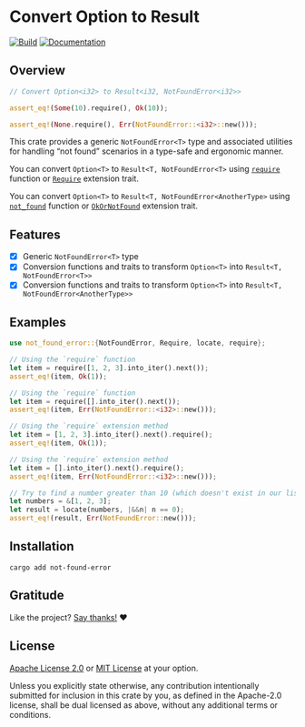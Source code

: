 <!-- DO NOT EDIT -->
<!-- This file is automatically generated by README.ts. -->
<!-- Edit README.ts if you want to make changes. -->

# Convert Option to Result

[![Build](https://github.com/DenisGorbachev/not-found-error/actions/workflows/ci.yml/badge.svg)](https://github.com/DenisGorbachev/not-found-error)
[![Documentation](https://docs.rs/not-found-error/badge.svg)](https://docs.rs/not-found-error)

## Overview

```rust
// Convert Option<i32> to Result<i32, NotFoundError<i32>>

assert_eq!(Some(10).require(), Ok(10));

assert_eq!(None.require(), Err(NotFoundError::<i32>::new()));
```

This crate provides a generic `NotFoundError<T>` type and associated
utilities for handling “not found” scenarios in a type-safe and ergonomic manner.

You can convert `Option<T>` to `Result<T, NotFoundError<T>` using [`require`][__link0] function or [`Require`][__link1] extension trait.

You can convert `Option<T>` to `Result<T, NotFoundError<AnotherType>` using [`not_found`][__link2] function or [`OkOrNotFound`][__link3] extension trait.

## Features

* [x] Generic `NotFoundError<T>` type
* [x] Conversion functions and traits to transform `Option<T>` into `Result<T, NotFoundError<T>>`
* [x] Conversion functions and traits to transform `Option<T>` into `Result<T, NotFoundError<AnotherType>>`

## Examples

```rust
use not_found_error::{NotFoundError, Require, locate, require};

// Using the `require` function
let item = require([1, 2, 3].into_iter().next());
assert_eq!(item, Ok(1));

// Using the `require` function
let item = require([].into_iter().next());
assert_eq!(item, Err(NotFoundError::<i32>::new()));

// Using the `require` extension method
let item = [1, 2, 3].into_iter().next().require();
assert_eq!(item, Ok(1));

// Using the `require` extension method
let item = [].into_iter().next().require();
assert_eq!(item, Err(NotFoundError::<i32>::new()));

// Try to find a number greater than 10 (which doesn't exist in our list)
let numbers = &[1, 2, 3];
let result = locate(numbers, |&&n| n == 0);
assert_eq!(result, Err(NotFoundError::new()));
```

   [__cargo_doc2readme_dependencies_info]: ggGkYW0BYXSEGyMws-dKI-LpG9swkVXG-rikGwSuJGhB0NVbG974QPrPJF6XYXKEGwRzzb7naNYKG2gdwYR7DdCLG0pVq38AfRxlG0D7v_C8zAyOYWSBg29ub3QtZm91bmQtZXJyb3JlMC4xLjZvbm90X2ZvdW5kX2Vycm9y
 [__link0]: https://docs.rs/not-found-error/latest/not_found_error/?search=require
 [__link1]: https://docs.rs/not-found-error/latest/not_found_error/trait.Require.html
 [__link2]: https://docs.rs/not-found-error/latest/not_found_error/?search=not_found
 [__link3]: https://docs.rs/not-found-error/latest/not_found_error/trait.OkOrNotFound.html


## Installation

```shell
cargo add not-found-error
```

## Gratitude

Like the project? [Say thanks!](https://github.com/DenisGorbachev/not-found-error/discussions/new/choose) ❤️

## License

[Apache License 2.0](LICENSE-APACHE) or [MIT License](LICENSE-MIT) at your option.

Unless you explicitly state otherwise, any contribution intentionally submitted for inclusion in this crate by you, as defined in the Apache-2.0 license, shall be dual licensed as above, without any additional terms or conditions.
